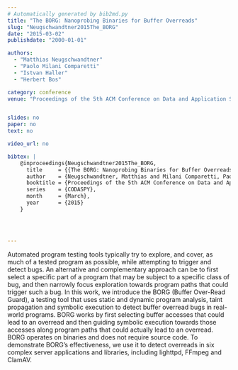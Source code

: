 ```yaml
---
# Automatically generated by bib2md.py
title: "The BORG: Nanoprobing Binaries for Buffer Overreads"
slug: "Neugschwandtner2015The_BORG"
date: "2015-03-02"
publishdate: "2000-01-01"

authors:
  - "Matthias Neugschwandtner"
  - "Paolo Milani Comparetti"
  - "Istvan Haller"
  - "Herbert Bos"

category: conference
venue: "Proceedings of the 5th ACM Conference on Data and Application Security and Privacy (CODASPY)"


slides: no
paper: no
text: no

video_url: no

bibtex: |
    @inproceedings{Neugschwandtner2015The_BORG,
      title     = {{The BORG: Nanoprobing Binaries for Buffer Overreads}},
      author    = {Neugschwandtner, Matthias and Milani Comparetti, Paolo and Haller, Istvan and Bos, Herbert},
      booktitle = {Proceedings of the 5th ACM Conference on Data and Application Security and Privacy},
      series    = {CODASPY},
      month     = {March},
      year      = {2015}
    }




---
```


Automated program testing tools typically try to explore, and cover, as much of a tested program as possible, while attempting to trigger and detect bugs. An alternative and complementary approach can be to first select a specific part of a program that may be subject to a specific class of bug, and then narrowly focus exploration towards program paths that could trigger such a bug. In this work, we introduce the BORG (Buffer Over-Read Guard), a testing tool that uses static and dynamic program analysis, taint propagation and symbolic execution to detect buffer overread bugs in real-world programs. BORG works by first selecting buffer accesses that could lead to an overread and then guiding symbolic execution towards those accesses along program paths that could actually lead to an overread. BORG operates on binaries and does not require source code. To demonstrate BORG’s effectiveness, we use it to detect overreads in six complex server applications and libraries, including lighttpd, FFmpeg and ClamAV.